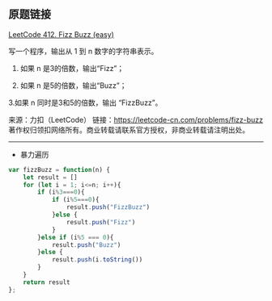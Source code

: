 ## 原题链接

[LeetCode 412. Fizz Buzz (easy)](https://leetcode-cn.com/problems/fizz-buzz/)

写一个程序，输出从 1 到 n 数字的字符串表示。

1. 如果 n 是3的倍数，输出“Fizz”；

2. 如果 n 是5的倍数，输出“Buzz”；

3.如果 n 同时是3和5的倍数，输出 “FizzBuzz”。

来源：力扣（LeetCode）
链接：https://leetcode-cn.com/problems/fizz-buzz
著作权归领扣网络所有。商业转载请联系官方授权，非商业转载请注明出处。

---

* 暴力遍历


```javascript
var fizzBuzz = function(n) {
    let result = []
    for (let i = 1; i<=n; i++){
        if (i%3===0){
            if (i%5===0){
                result.push("FizzBuzz")
            }else {
                result.push("Fizz")
            }
        }else if (i%5 === 0){
            result.push("Buzz")
        }else {
            result.push(i.toString())
        }
    }
    return result
};
```

